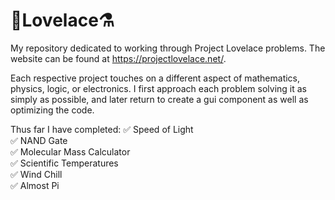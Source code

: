 # 🥽Lovelace⚗️
My repository dedicated to working through Project Lovelace problems. The website can be found at https://projectlovelace.net/.

Each respective project touches on a different aspect of mathematics, physics, logic, or electronics. I first approach each problem 
solving it as simply as possible, and later return to create a gui component as well as optimizing the code. 

Thus far I have completed:
✅ Speed of Light<br/>
✅ NAND Gate <br/>
✅ Molecular Mass Calculator <br/>
✅ Scientific Temperatures <br/>
✅ Wind Chill <br/>
✅ Almost Pi <br/>
